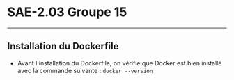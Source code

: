 # SAE-2.03                                                                                                           Groupe 15
------------------------------------------------------------------------------------------------------------------------------
## Installation du Dockerfile  

* Avant l'installation du Dockerfile, on vérifie que Docker est bien installé avec la commande suivante :
` docker --version `  
